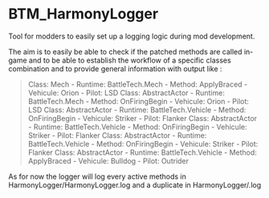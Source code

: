 # BTM_HarmonyLogger
Tool for modders to easily set up a logging logic during mod development.

The aim is to easily be able to check if the patched methods are called in-game and to be able to establish the workflow of a specific classes combination and to provide general information with output like :

> Class: Mech - Runtime: BattleTech.Mech - Method: ApplyBraced - Vehicule: Orion - Pilot: LSD
> Class: AbstractActor - Runtime: BattleTech.Mech - Method: OnFiringBegin - Vehicule: Orion - Pilot: LSD
> Class: AbstractActor - Runtime: BattleTech.Vehicle - Method: OnFiringBegin - Vehicule: Striker - Pilot: Flanker
> Class: AbstractActor - Runtime: BattleTech.Vehicle - Method: OnFiringBegin - Vehicule: Striker - Pilot: Flanker
> Class: AbstractActor - Runtime: BattleTech.Vehicle - Method: OnFiringBegin - Vehicule: Striker - Pilot: Flanker
> Class: AbstractActor - Runtime: BattleTech.Vehicle - Method: ApplyBraced - Vehicule: Bulldog - Pilot: Outrider

As for now the logger will log every active methods in HarmonyLogger/HarmonyLogger.log and a duplicate in HarmonyLogger/<ClassName>.log


